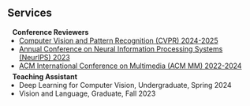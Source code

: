 ## Services

<h4 style="margin:0 10px 0;">Conference Reviewers</h4>

<ul style="margin:0 0 5px;">
  <li><a href="https://cvpr.thecvf.com/Conferences/2024"><autocolor>Computer Vision and Pattern Recognition (CVPR) 2024-2025</autocolor></a></li>
  <li><a href="https://nips.cc/Conferences/2023"><autocolor>Annual Conference on Neural Information Processing Systems (NeurIPS) 2023</autocolor></a></li>
  <li><a href="https://dl.acm.org/conference/mm"><autocolor>ACM International Conference on Multimedia (ACM MM) 2022-2024</autocolor></a></li>
</ul>

<h4 style="margin:0 10px 0;">Teaching Assistant</h4>

<ul style="margin:0 0 20px;">
  <li><autocolor>Deep Learning for Computer Vision, Undergraduate, Spring 2024</autocolor></li>
  <li><autocolor>Vision and Language, Graduate, Fall 2023</autocolor></li>
</ul>

<script type="text/javascript" id="clustrmaps" src="//clustrmaps.com/map_v2.js?d=3HKVSTwOBOJkTSAj_u1U_oyl6srfzqZyd7ijSnEggso&cl=ffffff&w=260" style="width=0;height=0"></script>
